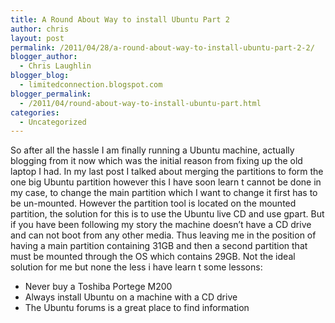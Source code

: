 ```yaml
---
title: A Round About Way to install Ubuntu Part 2
author: chris
layout: post
permalink: /2011/04/28/a-round-about-way-to-install-ubuntu-part-2-2/
blogger_author:
  - Chris Laughlin
blogger_blog:
  - limitedconnection.blogspot.com
blogger_permalink:
  - /2011/04/round-about-way-to-install-ubuntu-part.html
categories:
  - Uncategorized
---
```

<div xmlns="http://www.w3.org/1999/xhtml">
  So after all the hassle I am finally running a Ubuntu machine, actually blogging from it now which was the initial reason from fixing up the old laptop I had. In my last post I talked about merging the partitions to form the one big Ubuntu partition however this I have soon learn t cannot be done in my case, to change the main partition which I want to change it first has to be un-mounted. However the partition tool is located on the mounted partition, the solution for this is to use the Ubuntu live CD and use gpart. But if you have been following my story the machine doesn&#8217;t have a CD drive and can not boot from any other media. Thus leaving me in the position of having a main partition containing 31GB and then a second partition that must be mounted through the OS which contains 29GB. Not the ideal solution for me but none the less i have learn t some lessons: <ul>
    <li>
      Never buy a Toshiba Portege M200
    </li>
    <li>
      Always install Ubuntu on a machine with a CD drive
    </li>
    <li>
      The Ubuntu forums is a great place to find information 
    </li>
  </ul>
  
  <p>
     
  </p>
</div>